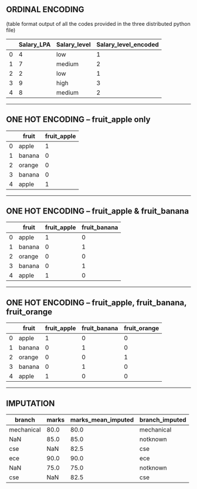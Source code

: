 ## ORDINAL ENCODING  
(table format output of all the codes provided in the three distributed python file)

|   | Salary_LPA | Salary_level | Salary_level_encoded |
|---|------------|--------------|---------------------|
| 0 | 4          | low          | 1                   |
| 1 | 7          | medium       | 2                   |
| 2 | 2          | low          | 1                   |
| 3 | 9          | high         | 3                   |
| 4 | 8          | medium       | 2                   |

---

## ONE HOT ENCODING – fruit_apple only  

|   | fruit   | fruit_apple |
|---|---------|-------------|
| 0 | apple   | 1           |
| 1 | banana  | 0           |
| 2 | orange  | 0           |
| 3 | banana  | 0           |
| 4 | apple   | 1           |

---

## ONE HOT ENCODING – fruit_apple & fruit_banana  

|   | fruit   | fruit_apple | fruit_banana |
|---|---------|-------------|--------------|
| 0 | apple   | 1           | 0            |
| 1 | banana  | 0           | 1            |
| 2 | orange  | 0           | 0            |
| 3 | banana  | 0           | 1            |
| 4 | apple   | 1           | 0            |

---

## ONE HOT ENCODING – fruit_apple, fruit_banana, fruit_orange  

|   | fruit   | fruit_apple | fruit_banana | fruit_orange |
|---|---------|-------------|--------------|--------------|
| 0 | apple   | 1           | 0            | 0            |
| 1 | banana  | 0           | 1            | 0            |
| 2 | orange  | 0           | 0            | 1            |
| 3 | banana  | 0           | 1            | 0            |
| 4 | apple   | 1           | 0            | 0            |

---

## IMPUTATION  

| branch     | marks | marks_mean_imputed | branch_imputed |
|------------|-------|--------------------|---------------|
| mechanical | 80.0  | 80.0               | mechanical    |
| NaN        | 85.0  | 85.0               | notknown      |
| cse        | NaN   | 82.5               | cse           |
| ece        | 90.0  | 90.0               | ece           |
| NaN        | 75.0  | 75.0               | notknown      |
| cse        | NaN   | 82.5               | cse           |
